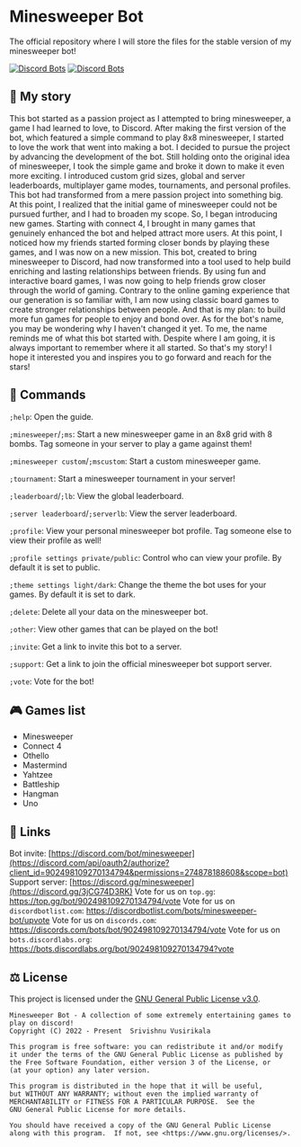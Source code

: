 # Minesweeper Bot
The official repository where I will store the files for the stable version of my minesweeper bot!

[![Discord Bots](https://top.gg/api/widget/902498109270134794.svg)](https://top.gg/bot/902498109270134794)
[![Discord Bots](https://discords.com/bots/api/bot/902498109270134794/widget)](https://discords.com/bots/bots/902498109270134794)

## 📖 My story
This bot started as a passion project as I attempted to bring minesweeper, a game I had learned to love, to Discord. After making the first version of the bot, which featured a simple command to play 8x8 minesweeper, I started to love the work that went into making a bot. I decided to pursue the project by advancing the development of the bot. Still holding onto the original idea of minesweeper, I took the simple game and broke it down to make it even more exciting. I introduced custom grid sizes, global and server leaderboards, multiplayer game modes, tournaments, and personal profiles. This bot had transformed from a mere passion project into something big. At this point, I realized that the initial game of minesweeper could not be pursued further, and I had to broaden my scope. So, I began introducing new games. Starting with connect 4, I brought in many games that genuinely enhanced the bot and helped attract more users. At this point, I noticed how my friends started forming closer bonds by playing these games, and I was now on a new mission. This bot, created to bring minesweeper to Discord, had now transformed into a tool used to help build enriching and lasting relationships between friends. By using fun and interactive board games, I was now going to help friends grow closer through the world of gaming. Contrary to the online gaming experience that our generation is so familiar with, I am now using classic board games to create stronger relationships between people. And that is my plan: to build more fun games for people to enjoy and bond over. As for the bot's name, you may be wondering why I haven't changed it yet. To me, the name reminds me of what this bot started with. Despite where I am going, it is always important to remember where it all started. So that's my story! I hope it interested you and inspires you to go forward and reach for the stars!

## 📜 Commands
`;help`: Open the guide.

`;minesweeper`/`;ms`: Start a new minesweeper game in an 8x8 grid with 8 bombs. Tag someone in your server to play a game against them!

`;minesweeper custom`/`;mscustom`: Start a custom minesweeper game.

`;tournament`: Start a minesweeper tournament in your server!

`;leaderboard`/`;lb`: View the global leaderboard.

`;server leaderboard`/`;serverlb`: View the server leaderboard.

`;profile`: View your personal minesweeper bot profile. Tag someone else to view their profile as well!

`;profile settings private/public`: Control who can view your profile. By default it is set to public.

`;theme settings light/dark`: Change the theme the bot uses for your games. By default it is set to dark.

`;delete`: Delete all your data on the minesweeper bot.

`;other`: View other games that can be played on the bot!

`;invite`: Get a link to invite this bot to a server.

`;support`: Get a link to join the official minesweeper bot support server.

`;vote`: Vote for the bot!

## 🎮 Games list
- Minesweeper
- Connect 4
- Othello
- Mastermind
- Yahtzee
- Battleship
- Hangman
- Uno

## 🔗 Links
Bot invite: [https://discord.com/bot/minesweeper](https://discord.com/api/oauth2/authorize?client_id=902498109270134794&permissions=274878188608&scope=bot)
Support server: [https://discord.gg/minesweeper](https://discord.gg/3jCG74D3RK)
Vote for us on `top.gg`: https://top.gg/bot/902498109270134794/vote
Vote for us on `discordbotlist.com`: https://discordbotlist.com/bots/minesweeper-bot/upvote
Vote for us on `discords.com`: https://discords.com/bots/bot/902498109270134794/vote
Vote for us on `bots.discordlabs.org`: https://bots.discordlabs.org/bot/902498109270134794?vote

## ⚖ License
This project is licensed under the [GNU General Public License v3.0](https://github.com/vsmart-06/minesweeper-hosting/blob/master/LICENSE.md).

    Minesweeper Bot - A collection of some extremely entertaining games to play on discord!
    Copyright (C) 2022 - Present  Srivishnu Vusirikala

    This program is free software: you can redistribute it and/or modify
    it under the terms of the GNU General Public License as published by
    the Free Software Foundation, either version 3 of the License, or
    (at your option) any later version.

    This program is distributed in the hope that it will be useful,
    but WITHOUT ANY WARRANTY; without even the implied warranty of
    MERCHANTABILITY or FITNESS FOR A PARTICULAR PURPOSE.  See the
    GNU General Public License for more details.

    You should have received a copy of the GNU General Public License
    along with this program.  If not, see <https://www.gnu.org/licenses/>.